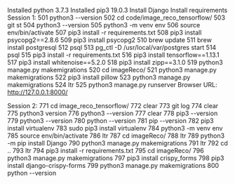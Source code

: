 Installed python 3.7.3
Installed pip3 19.0.3
Install Django
Install requirements
Session 1:
 501  python3 --version
 502  cd code/image_reco_tensorflow/
 503  git st
 504  python3 --version
 505  python3 -m venv env
 506  source env/bin/activate
 507  pip3 install -r requirements.txt 
 508  pip3 install psycopg2==2.8.6
 509  pip3 install psycopg2
 510  brew update
 511  brew install postgresql
 512  psql
 513  pg_ctl -D /usr/local/var/postgres start
 514  psql
 515  pip3 install -r requirements.txt 
 516  pip3 install tensorflow==1.13.1
 517  pip3 install whitenoise==5.2.0
 518  pip3 install zipp==3.1.0
 519  python3 manage.py makemigrations
 520  cd imageReco/
 521  python3 manage.py makemigrations
 522  pip3 install pillow
 523  python3 manage.py makemigrations
 524  ltr
 525  python3 manage.py runserver
 Browser URL: http://127.0.0.1:8000/

Session 2: 
   771  cd image_reco_tensorflow/
   772  clear
   773  git log
   774  clear
   775  python3 version
   776  python3 --version
   777  clear
   778  pip3 --version
   779  python3 --version
   780  python --version
   781  pip --version
   782  pip3 install virtualenv
   783  sudo pip3 install virtualenv
   784  python3 -m venv env
   785  source env/bin/activate
   786  ltr
   787  cd imageReco/
   788  ltr
   789  python3 -m pip install Django
   790  python3 manage.py makemigrations
   791  ltr
   792  cd ..
   793  ltr
   794  pip3 install -r requirements.txt 
   795  cd imageReco/
   796  python3 manage.py makemigrations
   797  pip3 install crispy_forms
   798  pip3 install django-crispy-forms
   799  python3 manage.py makemigrations
   800  python --version

